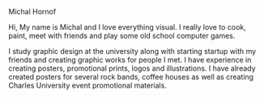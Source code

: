 Michal Hornof

Hi,
My name is Michal and I love everything visual.
I really love to cook, paint, meet with friends and play some old school computer games.

I study graphic design at the university along with starting startup with my friends and creating graphic works for people I met.
I have experience in creating posters, promotional prints, logos and illustrations.
I have already created posters for several rock bands, coffee houses as well as creating Charles University event promotional materials.
